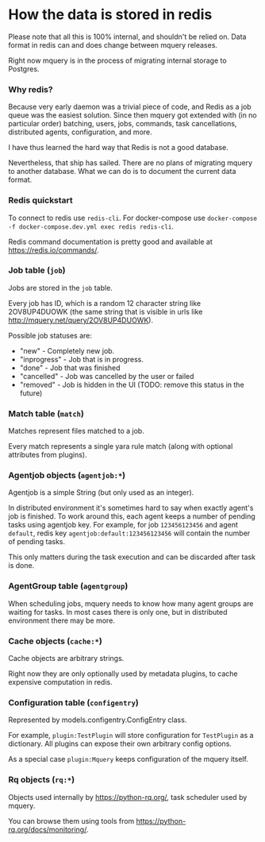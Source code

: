 # How the data is stored in redis

Please note that all this is 100% internal, and shouldn't be relied on.
Data format in redis can and does change between mquery releases.

Right now mquery is in the process of migrating internal storage to Postgres.

### Why redis?

Because very early daemon was a trivial piece of code, and Redis as a job
queue was the easiest solution. Since then mquery got extended with (in
no particular order) batching, users, jobs, commands, task cancellations,
distributed agents, configuration, and more.

I have thus learned the hard way that Redis is not a good database.

Nevertheless, that ship has sailed. There are no plans of migrating mquery
to another database. What we can do is to document the current data format.

### Redis quickstart

To connect to redis use `redis-cli`. For docker-compose use
`docker-compose -f docker-compose.dev.yml exec redis redis-cli`.

Redis command documentation is pretty good and available at https://redis.io/commands/.

### Job table (`job`)

Jobs are stored in the `job` table.

Every job has ID, which is a random 12 character string like 2OV8UP4DUOWK (the
same string that is visible in urls like http://mquery.net/query/2OV8UP4DUOWK).

Possible job statuses are:

* "new" - Completely new job.
* "inprogress" - Job that is in progress.
* "done" - Job that was finished
* "cancelled" - Job was cancelled by the user or failed
* "removed" - Job is hidden in the UI (TODO: remove this status in the future)

### Match table (`match`)

Matches represent files matched to a job.

Every match represents a single yara rule match (along with optional attributes
from plugins).

### Agentjob objects (`agentjob:*`)

Agentjob is a simple String (but only used as an integer).

In distributed environment it's sometimes hard to say when exactly agent's job
is finished. To work around this, each agent keeps a number of pending tasks
using agentjob key. For example, for job `123456123456` and agent `default`, redis key
`agentjob:default:123456123456` will contain the number of pending tasks.

This only matters during the task execution and can be discarded after task is done.

### AgentGroup table (`agentgroup`)

When scheduling jobs, mquery needs to know how many agent groups are
waiting for tasks. In most cases there is only one, but in distributed environment
there may be more.

### Cache objects (`cache:*`)

Cache objects are arbitrary strings.

Right now they are only optionally used by metadata plugins, to
cache expensive computation in redis.

### Configuration table (`configentry`)

Represented by models.configentry.ConfigEntry class.

For example, `plugin:TestPlugin` will store configuration for `TestPlugin` as a
dictionary. All plugins can expose their own arbitrary config options.

As a special case `plugin:Mquery` keeps configuration of the mquery itself.

### Rq objects (`rq:*`)

Objects used internally by https://python-rq.org/, task scheduler used by mquery. 

You can browse them using tools from https://python-rq.org/docs/monitoring/.
